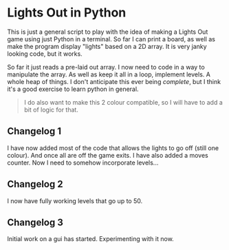 # Lights Out in Python

This is just a general script to play with the idea of making a Lights Out game using just Python in a terminal. So far I can print a board, as well as make the program display "lights" based on a 2D array. It is very janky looking code, but it works.

So far it just reads a pre-laid out array. I now need to code in a way to manipulate the array. As well as keep it all in a loop, implement levels. A whole heap of things. I don't anticipate this ever being *complete*, but I think it's a good exercise to learn python in general.

> I do also want to make this 2 colour compatible, so I will have to add a bit of logic for that.

## Changelog 1

I have now added most of the code that allows the lights to go off (still one colour). And once all are off the game exits. I have also added a moves counter. Now I need to somehow incorporate levels...

## Changelog 2
I now have fully working levels that go up to 50. 

## Changelog 3
Initial work on a gui has started. Experimenting with it now.
